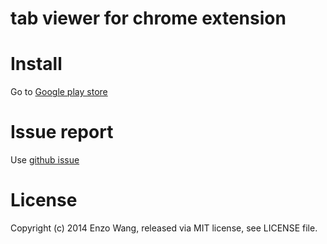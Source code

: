 tab viewer for chrome extension
===============================

# Install

Go to [Google play store](https://chrome.google.com/webstore/detail/tab-viewer/kkmgaeamjfokoihcmdjideeoedjbnpmh?hl=zh-TW&gl=TW)

# Issue report 

Use [github issue](https://github.com/wecanspeak/tab-viewer-for-chrome-extension/issues)

# License 

Copyright (c) 2014 Enzo Wang, released via MIT license, see LICENSE file.

